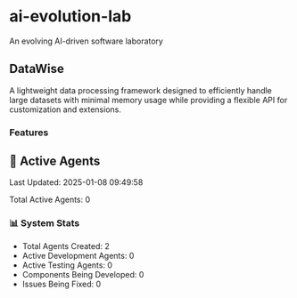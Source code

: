 # ai-evolution-lab
An evolving AI-driven software laboratory


## DataWise
A lightweight data processing framework designed to efficiently handle large datasets with minimal memory usage while providing a flexible API for customization and extensions.

### Features













































## 🤖 Active Agents
Last Updated: 2025-01-08 09:49:58

Total Active Agents: 0


### 📊 System Stats
- Total Agents Created: 2
- Active Development Agents: 0
- Active Testing Agents: 0
- Components Being Developed: 0
- Issues Being Fixed: 0
